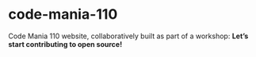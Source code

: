 # code-mania-110

Code Mania 110 website, collaboratively built as part of a workshop:
__Let’s start contributing to open source!__
